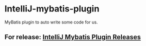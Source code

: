 # IntelliJ-mybatis-plugin
MyBatis plugin to auto write some code for us.

## For release: [IntelliJ Mybatis Plugin Releases][1]

[1]: https://github.com/rankun203/IntelliJ-mybatis-plugin/releases
